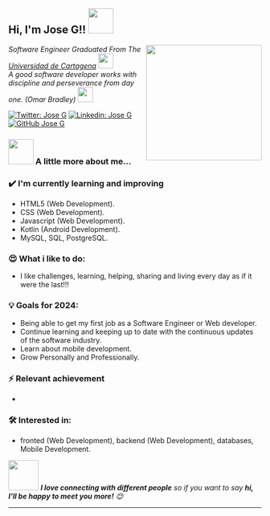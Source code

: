 <h2> Hi, I'm Jose G!! <img src="https://media.giphy.com/media/12oufCB0MyZ1Go/giphy.gif" width="50"></h2>
<img align='right' src="https://media.giphy.com/media/M9gbBd9nbDrOTu1Mqx/giphy.gif" width="230">
<p><em>Software Engineer Graduated From The <a href="https://unicartagena.edu.co/">Universidad de Cartagena</a> <img src="https://media.giphy.com/media/fYSnHlufseco8Fh93Z/giphy.gif" width="30"></br>A good software developer works with discipline and perseverance from day one. (Omar Bradley) <img src="https://media.giphy.com/media/WUlplcMpOCEmTGBtBW/giphy.gif" width="30"> 
</em></p>

[![Twitter: Jose G](https://img.shields.io/twitter/follow/JoseG?style=social)](https://twitter.com/ThaiiBraga)
[![Linkedin: Jose G](https://img.shields.io/badge/-JoseG-blue?style=flat-square&logo=Linkedin&logoColor=white&link=https://www.linkedin.com/in/jose-gregorio-arevalo-cantillo-27aaa7225/)](https://www.linkedin.com/in/jose-gregorio-arevalo-cantillo-27aaa7225/)
[![GitHub Jose G](https://img.shields.io/github/followers/JoseG?label=follow&style=social)](https://github.com/Thaiane)

### <img src="https://media.giphy.com/media/VgCDAzcKvsR6OM0uWg/giphy.gif" width="50"> A little more about me...  

### ✔️ I'm currently learning and improving
- HTML5 (Web Development).
- CSS (Web Development).
- Javascript (Web Development).
- Kotlin (Android Development).
- MySQL, SQL, PostgreSQL.
  
### 😍 What i like to do:
- I like challenges, learning, helping, sharing and living every day as if it were the last!!!

### 💡 Goals for 2024:
- Being able to get my first job as a Software Engineer or Web developer.
- Continue learning and keeping up to date with the continuous updates of the software industry.
- Learn about mobile development.
- Grow Personally and Professionally.

### ⚡ Relevant achievement
- 

### 🛠 Interested in:
- fronted (Web Development), backend (Web Development), databases, Mobile Development.


<img src="https://media.giphy.com/media/LnQjpWaON8nhr21vNW/giphy.gif" width="60"> <em><b>I love connecting with different people</b> so if you want to say <b>hi, I'll be happy to meet you more!</b> 😊</em>

---
